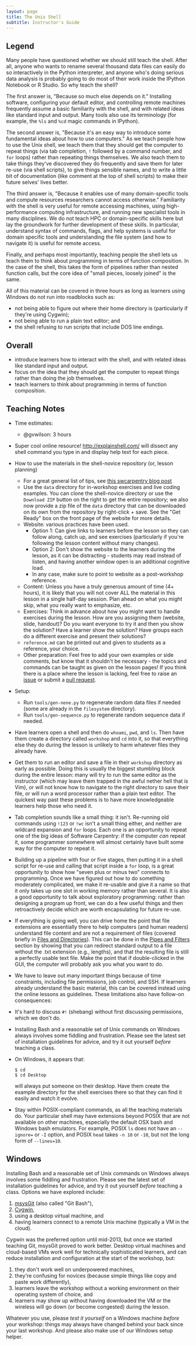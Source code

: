 ```yaml
---
layout: page
title: The Unix Shell
subtitle: Instructor's Guide
---
```


## Legend

Many people have questioned whether we should still teach the shell.
After all,
anyone who wants to rename several thousand data files
can easily do so interactively in the Python interpreter,
and anyone who's doing serious data analysis
is probably going to do most of their work inside the IPython Notebook or R Studio.
So why teach the shell?

The first answer is,
"Because so much else depends on it."
Installing software,
configuring your default editor,
and controlling remote machines frequently assume a basic familiarity with the shell,
and with related ideas like standard input and output.
Many tools also use its terminology
(for example, the `%ls` and `%cd` magic commands in IPython).

The second answer is,
"Because it's an easy way to introduce some fundamental ideas about how to use computers."
As we teach people how to use the Unix shell,
we teach them that they should get the computer to repeat things
(via tab completion,
`!` followed by a command number,
and `for` loops)
rather than repeating things themselves.
We also teach them to take things they've discovered they do frequently
and save them for later re-use
(via shell scripts),
to give things sensible names,
and to write a little bit of documentation
(like comment at the top of shell scripts)
to make their future selves' lives better.

The third answer is,
"Because it enables use of many domain-specific tools and compute resources researchers cannot access otherwise."
Familiarity with the shell is very useful for remote accessing machines, using high-performance computing infrastructure, and running new specialist tools in many disciplines. We do not teach HPC or domain-specific skills
here but lay the groundwork for further development of these skills. In particular, understand syntax of commands,  flags, and help systems is useful for domain specific tools and understanding the file system (and how to navigate it) is useful for remote access.

Finally,
and perhaps most importantly,
teaching people the shell lets us teach them
to think about programming in terms of function composition.
In the case of the shell,
this takes the form of pipelines rather than nested function calls,
but the core idea of "small pieces, loosely joined" is the same.

All of this material can be covered in three hours
as long as learners using Windows do not run into roadblocks such as:

*   not being able to figure out where their home directory is
    (particularly if they're using Cygwin);
*   not being able to run a plain text editor;
    and
*   the shell refusing to run scripts that include DOS line endings.

## Overall

*   introduce learners how to interact with the shell, and with related
    ideas like standard input and output.
*   focus on the idea that they should get the computer to repeat things
    rather than doing the job themselves.
*   teach learners to think about programming in terms of function
    composition.

## Teaching Notes

*   Time estimates:
    *   @gvwilson: 3 hours

*   Super cool online resource!  http://explainshell.com/ will dissect any shell command you type in and display help text for each piece.  

*	How to use the materials in the shell-novice repository (or, lesson planning)
	* For a great general list of tips, see [this swcarpentry blog post](http://software-carpentry.org/blog/2015/03/teaching-tips.html)
	* Use the `data` directory for in-workshop exercises and live coding examples.
	You can clone the shell-novice directory or use the `Download ZIP` 
	button on the right to get the entire repository; we also now provide 
	a zip file of the `data` directory that can be downloaded on its own 
	from the repository by right-click + save.  See the "Get Ready" box 
	on the front page of the website for more details.  
	* Website: various practices have been used.
		* Option 1: Can give links to learners before the lesson so they can follow along, catch up, and see exercises (particularly if you're following the lesson content without many changes).
		* Option 2: Don't show the website to the learners during the lesson, as it can be distracting - students may read instead of listen, and having another window open is an additional cognitive load.
		* In any case, make sure to point to website as a post-workshop reference.
	* Content: Unless you have a truly generous amount of time (4+ hours), it is likely that you will not cover ALL the material in this lesson in a single half-day session.  Plan ahead on what you might skip, what you really want to emphasize, etc.
	* Exercises: Think in advance about how you might want to handle exercises during the lesson.  How are you assigning them (website, slide, handout)?  Do you want everyone to try it and then you show the solution?  Have a learner show the solution?  Have groups each do a different exercise and present their solutions?
	* `reference.md` can be printed out and given to students as a reference, your choice.
	* Other preparation: Feel free to add your own examples or side comments, but know that it shouldn't be necessary - the topics and commands can be taught as given on the lesson pages!  If you think there is a place where the lesson is lacking, feel free to raise an [issue](https://github.com/swcarpentry/shell-novice/issues) or submit a [pull request](https://github.com/swcarpentry/shell-novice/pulls).

*   Setup:
    *   Run `tools/gen-nene.py` to regenerate random data files if needed
        (some are already in the `filesystem` directory).
    *   Run `tools/gen-sequence.py` to regenerate random sequence data if needed.


*   Have learners open a shell
    and then do `whoami`,
    `pwd`,
    and `ls`.
    Then have them create a directory called `workshop`
    and `cd` into it,
    so that everything else they do during the lesson
    is unlikely to harm whatever files they already have.

*   Get them to run an editor
    and save a file in their `workshop` directory
    as early as possible.
    Doing this is usually the biggest stumbling block during the entire lesson:
    many will try to run the same editor as the instructor
    (which may leave them trapped in the awful nether hell that is Vim),
    or will not know how to navigate to the right directory
    to save their file,
    or will run a word processor rather than a plain text editor.
    The quickest way past these problems is to have more knowledgeable learners
    help those who need it.

*   Tab completion sounds like a small thing: it isn't.
    Re-running old commands using `!123` or `!wc`
    isn't a small thing either,
    and neither are wildcard expansion and `for` loops.
    Each one is an opportunity to repeat one of the big ideas of Software Carpentry:
    if the computer *can* repeat it,
    some programmer somewhere will almost certainly have built
    some way for the computer *to* repeat it.

*   Building up a pipeline with four or five stages,
    then putting it in a shell script for re-use
    and calling that script inside a `for` loop,
    is a great opportunity to show how
    "seven plus or minus two"
    connects to programming.
    Once we have figured out how to do something moderately complicated,
    we make it re-usable and give it a name
    so that it only takes up one slot in working memory
    rather than several.
    It is also a good opportunity to talk about exploratory programming:
    rather than designing a program up front,
    we can do a few useful things
    and then retroactively decide which are worth encapsulating
    for future re-use.

*   If everything is going well, you can drive home the point that file
    extensions are essentially there to help computers (and human
    readers) understand file content and are not a requirement of files
    (covered briefly in [Files and Directories](01-filedir.html)).
    This can be done in the [Pipes and Filters](03-pipefilter.html) section by showing that you
    can redirect standard output to a file without the .txt extension
    (e.g., lengths), and that the resulting file is still a perfectly usable text file.
    Make the point that if double-clicked in the GUI, the computer will
    probably ask you what you want to do.

*   We have to leave out many important things because of time constraints,
    including file permissions, job control, and SSH.
    If learners already understand the basic material,
    this can be covered instead using the online lessons as guidelines.
    These limitations also have follow-on consequences:

*   It's hard to discuss `#!` (shebang) without first discussing permissions,
    which we don't do.

*   Installing Bash and a reasonable set of Unix commands on Windows
    always involves some fiddling and frustration.
    Please see the latest set of installation guidelines for advice,
    and try it out yourself *before* teaching a class.

*   On Windows, it appears that:

    ~~~ {.input}
    $ cd
    $ cd Desktop
    ~~~

    will always put someone on their desktop.
    Have them create the example directory for the shell exercises there
    so that they can find it easily
    and watch it evolve.

*  Stay within POSIX-compliant commands, as all the teaching materials do.
   Your particular shell may have extensions beyond POSIX that are not available
   on other machines, especially the default OSX bash and Windows bash emulators.
   For example, POSIX `ls` does not have an `--ignore=` or `-I` option, and POSIX
   `head` takes `-n 10` or `-10`, but not the long form of `--lines=10`.

## Windows

Installing Bash and a reasonable set of Unix commands on Windows
always involves some fiddling and frustration.
Please see the latest set of installation guidelines for advice,
and try it out yourself *before* teaching a class.
Options we have explored include:

1.  [msysGit](http://msysgit.github.io/) (also called "Git Bash"),
2.  [Cygwin](http://www.cygwin.com/),
3.  using a desktop virtual machine, and
4.  having learners connect to a remote Unix machine (typically a VM in the cloud).

Cygwin was the preferred option until mid-2013,
but once we started teaching Git,
msysGit proved to work better.
Desktop virtual machines and cloud-based VMs work well for technically sophisticated learners,
and can reduce installation and configuration at the start of the workshop,
but:

1.  they don't work well on underpowered machines,
2.  they're confusing for novices (because simple things like copy and paste work differently),
3.  learners leave the workshop without a working environment on their operating system of choice, and
4.  learners may show up without having downloaded the VM or the wireless will go down (or become congested) during the lesson.

Whatever you use,
please *test it yourself* on a Windows machine *before* your workshop:
things may always have changed behind your back since your last workshop.
And please also make use of our Windows setup helper.

